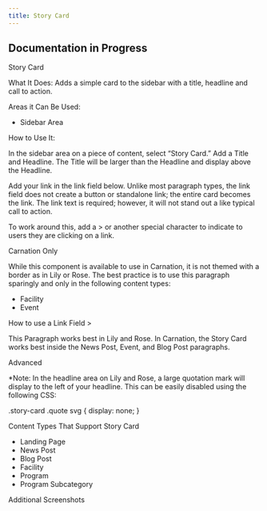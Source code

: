 ```yaml
---
title: Story Card
---
```


## **Documentation in Progress**

Story Card

What It Does: Adds a simple card to the sidebar with a title, headline and call to action.

Areas it Can Be Used:

* Sidebar Area

How to Use It:

In the sidebar area on a piece of content, select “Story Card.” Add a Title and Headline. The Title will be larger than the Headline and display above the Headline.

Add your link in the link field below. Unlike most paragraph types, the link field does not create a button or standalone link; the entire card becomes the link. The link text is required; however, it will not stand out a like typical call to action.

To work around this, add a > or another special character to indicate to users they are clicking on a link.

Carnation Only

While this component is available to use in Carnation, it is not themed with a border as in Lily or Rose. The best practice is to use this paragraph sparingly and only in the following content types:

* Facility
* Event

How to use a Link Field >

This Paragraph works best in Lily and Rose. In Carnation, the Story Card works best inside the News Post, Event, and Blog Post paragraphs.

Advanced

*Note: In the headline area on Lily and Rose, a large quotation mark will display to the left of your headline. This can be easily disabled using the following CSS:

.story-card .quote svg { display: none; }

Content Types That Support Story Card

* Landing Page
* News Post
* Blog Post
* Facility
* Program
* Program Subcategory

Additional Screenshots